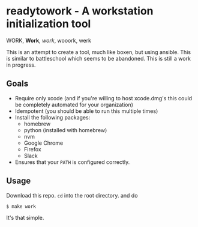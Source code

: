 # readytowork - A workstation initialization tool

WORK, **Work**, _work_, wooork, werk

This is an attempt to create a tool, much like boxen, but using ansible. This
is similar to battleschool which seems to be abandoned. This is still a work in
progress.

## Goals

* Require only xcode (and if you're willing to host xcode.dmg's this could be
  completely automated for your organization)
* Idempotent (you should be able to run this multiple times)
* Install the following packages:
    * homebrew
    * python (installed with homebrew)
    * nvm
    * Google Chrome
    * Firefox
    * Slack
* Ensures that your `PATH` is configured correctly.

## Usage

Download this repo. `cd` into the root directory. and do

```
$ make work
```

It's that simple.
